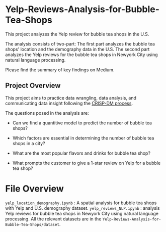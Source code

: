# Yelp-Reviews-Analysis-for-Bubble-Tea-Shops

This project analyzes the Yelp review for bubble tea shops in the U.S. 

The analysis consists of two-part: The first part analyzes the bubble tea shops' location and the demography data in the U.S. The second part analyzes the Yelp reviews for the bubble tea shops in Newyork City using natural language processing.

Please find the summary of key findings on Medium.

## Project Overview
This project aims to practice data wrangling, data analysis, and communicating data insight following the [CRISP-DM process](https://en.wikipedia.org/wiki/Cross-industry_standard_process_for_data_mining).

The questions posed in the analysis are:

- Can we find a quantitive model to predict the number of bubble tea shops?

- Which factors are essential in determining the number of bubble tea shops in a city?

- What are the most popular flavors and drinks for bubble tea shop?

- What prompts the customer to give a 1-star review on Yelp for a bubble tea shop?

# File Overview
`yelp_location_demography.ipynb` : A spatial analysis for bubble tea shops with Yelp and U.S. demography dataset.
`yelp_reviews_NLP.ipynb` : analysis Yelp reviews for bubble tea shops in Newyork City using natural language processing.
All the relevant datasets are in the `Yelp-Reviews-Analysis-for-Bubble-Tea-Shops/dataset`.
 
